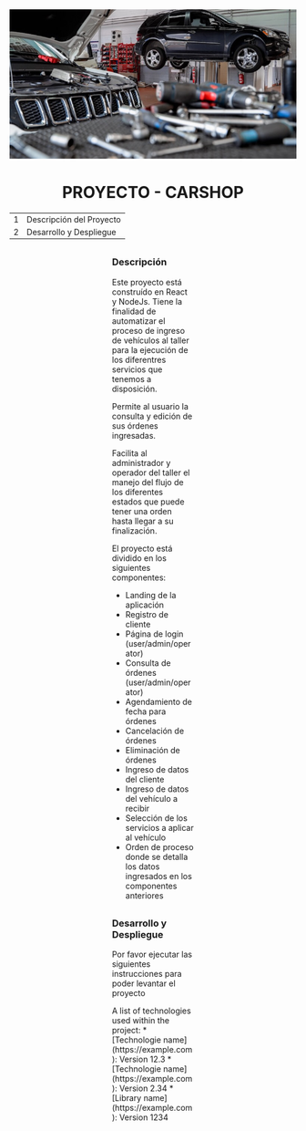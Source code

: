 <div align="center">
    <img src="src/taller.jpeg">
</div>

<div align="center">
    <H1>PROYECTO - CARSHOP</H1>
    <table>
        <tbody>
            <tr>
                <td>1</td>
                <td>Descripción del Proyecto</td>
            </tr>
            <tr>
                <td>2</td>
                <td>Desarrollo y Despliegue</td>
            </tr>
        </tbody>
    </table>
</div>

<div STYLE="margin:30px 180px">
    <H3>Descripción</H3>
    <p>
        Este proyecto está construído en React y NodeJs. Tiene la finalidad de automatizar el proceso de ingreso de vehículos al taller para la ejecución
        de los diferentres servicios que tenemos a disposición.
    </p>
    <p>
        Permite al usuario la consulta y edición de sus órdenes ingresadas.
    </p>
    <p>
    	Facilita al administrador y operador del taller el manejo del flujo de los diferentes estados que puede tener una orden hasta llegar a su finalización.
	</p>
    <p>
    	El proyecto está dividido en los siguientes componentes:
    </p>
    <ul>
		<li>Landing de la aplicación</li>
		<li>Registro de cliente</li>
		<li>Página de login (user/admin/operator)</li>
		<li>Consulta de órdenes (user/admin/operator)</li>
		<li>Agendamiento de fecha para órdenes</li>
		<li>Cancelación de órdenes</li>
		<li>Eliminación de órdenes</li>
        <li>Ingreso de datos del cliente</li>
        <li>Ingreso de datos del vehículo a recibir</li>
        <li>Selección de los servicios a aplicar al vehículo</li>
        <li>Orden de proceso donde se detalla los datos ingresados en los componentes anteriores</li>
    </ul>
</div>

<div STYLE="margin:30px 180px">
    <H3>Desarrollo y Despliegue</H3>
    <p>
        Por favor ejecutar las siguientes instrucciones para poder levantar el proyecto
    </p>
A list of technologies used within the project:
* [Technologie name](https://example.com): Version 12.3 
* [Technologie name](https://example.com): Version 2.34
* [Library name](https://example.com): Version 1234
</div>
